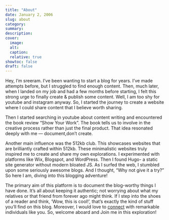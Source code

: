 ```yaml
---
title: "About"
date: January 2, 2006 
slug: about
category:
summary:
description: 
cover:
  image:
  alt:
  caption: 
  relative: true
showtoc: false
draft: false
---
```


Hey, I’m sreeram. I’ve been wanting to start a blog for years. I’ve made attempts before, but I struggled to find enough content. Then, much later, when I landed on my job and had a few months before starting, I felt this strong urge to finally create & publish some content. Well, I am too shy for youtube and instagram anyway. So, I started the journey to create a website where I could share content that I believe worth sharing.

Then I started searching in youtube about content writing and encountered the book review “Show Your Work”. The book tells us to involve in the creative process rather than just the final product. That idea resonated deeply with me — document,don’t create.

Another main influence was the 512kb club. This showcases websites that are brilliantly crafted within 512kb. These minimalistic websites truly inspired me to create and share my own explorations. I experimented with platforms like Wix, Blogspot, and WordPress. Then I found Hugo- a static site generator without modern bloated JS. As I surfed the web, I stumbled upon some seriously awesome blogs. And I thought, “Why not give it a try?” So here I am, diving into this blogging adventure!

The primary aim of this platform is to document the blog-worthy things I have done. It’s all about keeping it authentic; not worrying about what my relatives or that friend from forever ago might think. If I step into the shoes of a reader and think, ‘Wow, this is cool!’, that’s exactly the kind of stuff you’ll find on this blog. Moreover, I would love to [connect](mailto:sreeraminsights@gmail.com) with remarkable individuals like you. So, welcome aboard and Join me in this exploration!